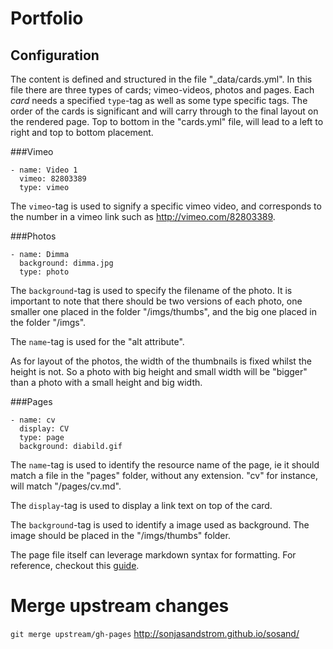 Portfolio
======

Configuration
-------

The content is defined and structured in the file "_data/cards.yml". In this file there are three types of cards; vimeo-videos, photos and pages. Each *card* needs a specified `type`-tag as well as some type specific tags. The order of the cards is significant and will carry through to the final layout on the rendered page. Top to bottom in the "cards.yml" file, will lead to a left to right and top to bottom placement.

###Vimeo

	- name: Video 1
	  vimeo: 82803389
	  type: vimeo

The `vimeo`-tag is used to signify a specific vimeo video, and corresponds to
the number in a vimeo link such as <http://vimeo.com/82803389>.

###Photos

	- name: Dimma
	  background: dimma.jpg
	  type: photo

The `background`-tag is used to specify the filename of the photo. It is
important to note that there should be two versions of each photo, one smaller
one placed in the folder "/imgs/thumbs", and the big one placed in the folder
"/imgs".

The `name`-tag is used for the "alt attribute".

As for layout of the photos, the width of the thumbnails is fixed whilst the
height is not. So a photo with big height and small width will be "bigger" than
a photo with a small height and big width.

###Pages

	- name: cv
	  display: CV
	  type: page
	  background: diabild.gif

The `name`-tag is used to identify the resource name of the page, ie it should
match a file in the "pages" folder, without any extension. "cv" for instance,
will match "/pages/cv.md".

The `display`-tag is used to display a link text on top of the card.

The `background`-tag is used to identify a image used as background. The image
should be placed in the "/imgs/thumbs" folder.

The page file itself can leverage markdown syntax for formatting. For reference,
checkout this [guide](http://daringfireball.net/projects/markdown/syntax).


Merge upstream changes
======================

`git merge upstream/gh-pages`
http://sonjasandstrom.github.io/sosand/
